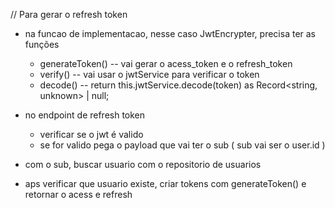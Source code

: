 //
Para gerar o refresh token

- na funcao de implementacao, nesse caso JwtEncrypter, precisa ter as funções
   - generateToken() -- vai gerar o acess_token e o refresh_token
   - verify() -- vai usar o jwtService para verificar o token
   - decode() -- return this.jwtService.decode(token) as Record<string, unknown> | null;

-  no endpoint de refresh token
   - verificar se o jwt é valido
   - se for valido pega o payload que vai ter o sub ( sub vai ser o user.id )
  - com o sub, buscar usuario com o repositorio de usuarios
  - aps verificar que usuario existe, criar tokens com generateToken() e retornar o acess e refresh